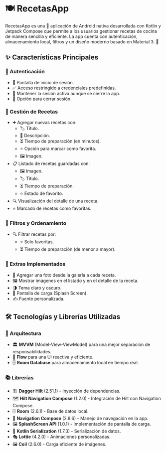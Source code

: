 # 🍽️ RecetasApp

RecetasApp es una 📱 aplicación de Android nativa desarrollada con Kotlin y Jetpack Compose que permite a los usuarios gestionar recetas de cocina de manera sencilla y eficiente. La app cuenta con autenticación, almacenamiento local, filtros y un diseño moderno basado en Material 3. 🎨

## ✨ Características Principales

### 🔐 Autenticación
- 🔑 Pantalla de inicio de sesión.
- ✅ Acceso restringido a credenciales predefinidas.
- 🔄 Mantener la sesión activa aunque se cierre la app.
- 🚪 Opción para cerrar sesión.

### 🍲 Gestión de Recetas
- ➕ Agregar nuevas recetas con:
  - 🏷️ Título.
  - 📝 Descripción.
  - ⏳ Tiempo de preparación (en minutos).
  - ⭐ Opción para marcar como favorita.
  - 🖼️ Imagen.
- 📋 Listado de recetas guardadas con:
  - 🖼️ Imagen.
  - 🏷️ Título.
  - ⏳ Tiempo de preparación.
  - ⭐ Estado de favorito.
- 🔍 Visualización del detalle de una receta.
- ⭐ Marcado de recetas como favoritas.

### 🎯 Filtros y Ordenamiento
- 🔍 Filtrar recetas por:
  - ⭐ Solo favoritas.
  - ⏳ Tiempo de preparación (de menor a mayor).

### 🎁 Extras Implementados
- 📸 Agregar una foto desde la galería a cada receta.
- 🖼️ Mostrar imágenes en el listado y en el detalle de la receta.
- 🌗 Tema claro y oscuro.
- 🚀 Pantalla de carga (Splash Screen).
- ✍️ Fuente personalizada.

## 🛠️ Tecnologías y Librerías Utilizadas

### 📐 Arquitectura
- 🏛️ **MVVM** (Model-View-ViewModel) para una mejor separación de responsabilidades.
- 🔄 **Flow** para una UI reactiva y eficiente.
- 🗄️ **Room Database** para almacenamiento local en tiempo real.

### 📚 Librerías
- 🏗 **Dagger Hilt** (2.51.1) - Inyección de dependencias.
- 🗺 **Hilt Navigation Compose** (1.2.0) - Integración de Hilt con Navigation Compose.
- 🗄 **Room** (2.6.1) - Base de datos local.
- 🚏 **Navigation Compose** (2.8.6) - Manejo de navegación en la app.
- 🖼 **SplashScreen API** (1.0.1) - Implementación de pantalla de carga.
- 🔄 **Kotlin Serialization** (1.7.3) - Serialización de datos.
- 🎭 **Lottie** (4.2.0) - Animaciones personalizadas.
- 🖼 **Coil** (2.6.0) - Carga eficiente de imágenes.

